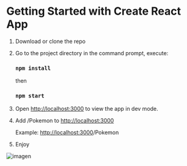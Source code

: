 # Getting Started with Create React App

1. Download or clone the repo

3. Go to the project directory in the command prompt, execute:

   ### `npm install`

   then

   ### `npm start`

3. Open [http://localhost:3000](http://localhost:3000) to view the app in dev mode.

4. Add /Pokemon to [http://localhost:3000](http://localhost:3000) 

   Example: [http://localhost:3000](http://localhost:3000)/Pokemon 

5. Enjoy

![imagen](https://user-images.githubusercontent.com/44687875/211865057-a65b19ab-07af-4212-a1ec-9b929a9957a5.png)



